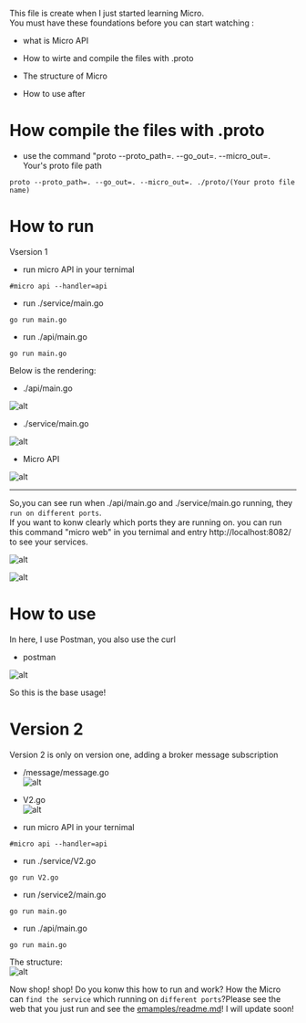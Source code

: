 This file is create when I just started learning Micro.  
You must have these foundations before you can start watching :  
* what is Micro API 
- How to wirte and compile the files with .proto
* The structure of Micro 
- How to use after 
  
How compile the files with .proto
====
* use the command "proto --proto_path=. --go_out=. --micro_out=. Your's proto file path
```  
proto --proto_path=. --go_out=. --micro_out=. ./proto/(Your proto file name)
```  
  
How to run
====  
Vsersion 1  
* run micro API in your ternimal  
```
#micro api --handler=api
```
- run ./service/main.go  
```
go run main.go
```
* run ./api/main.go
```
go run main.go
```
  
Below is the rendering:  
* ./api/main.go  
  
![alt](https://github.com/MrVWY/goproject/blob/master/shippy/emamples/service/img/1573873017(1).png)  
  
- ./service/main.go  
  
![alt](https://github.com/MrVWY/goproject/blob/master/shippy/emamples/service/img/service.png)  
  
* Micro API  
  
![alt](https://github.com/MrVWY/goproject/blob/master/shippy/emamples/service/img/1573872840(1).png)  
  
___
So,you can see run when ./api/main.go and ./service/main.go running, they `run on different ports`.  
If you want to konw clearly which ports they are running on. you can run this command "micro web" in you ternimal and entry http://localhost:8082/ to see your services.  
  
![alt](https://github.com/MrVWY/goproject/blob/master/shippy/emamples/service/img/1573875469(1).png)  
  
![alt](https://github.com/MrVWY/goproject/blob/master/shippy/emamples/service/img/1573876096(1).png)  
  
How to use
====
In here, I use Postman, you also use the curl
* postman  
  
![alt](https://github.com/MrVWY/goproject/blob/master/shippy/emamples/service/img/1573873197(1).jpg)  
  
So this is the base usage!
  
Version 2
====
Version 2 is only on version one, adding a broker message subscription  
  
* /message/message.go  
![alt](https://github.com/MrVWY/goproject/blob/master/shippy/emamples/service/img/1573987194(1).png)  
  
- V2.go  
![alt](https://github.com/MrVWY/goproject/blob/master/shippy/emamples/service/img/1573986249(1).png)
  
* run micro API in your ternimal  
```
#micro api --handler=api
```
- run ./service/V2.go  
```
go run V2.go
```
* run /service2/main.go
```
go run main.go
```  
- run ./api/main.go
```
go run main.go
```
  
The structure:  
![alt](https://github.com/MrVWY/goproject/blob/master/shippy/emamples/service/img/A.png)
  
Now shop! shop! Do you konw this how to run and work? How the Micro can `find the service` which running on `different ports`?Please see the web that you just run and see the [emamples/readme.md](https://github.com/MrVWY/go/tree/master/shippy/emamples)! I will update soon!
  
